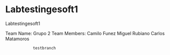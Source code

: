 # Labtestingesoft1
Labtestingesoft1

Team Name: Grupo 2
Team Members:   Camilo Funez
                Miguel Rubiano
                Carlos Matamoros

                testbranch